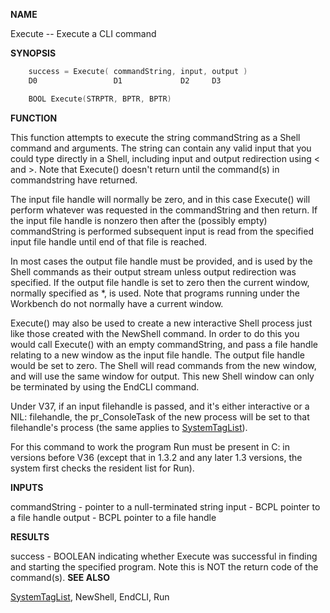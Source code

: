 
**NAME**

Execute -- Execute a CLI command

**SYNOPSIS**

```c
    success = Execute( commandString, input, output )
    D0                 D1             D2     D3

    BOOL Execute(STRPTR, BPTR, BPTR)

```
**FUNCTION**

This function attempts to execute the string commandString as a
Shell command and arguments. The string can contain any valid input
that you could type directly in a Shell, including input and output
redirection using &#060; and &#062;.  Note that Execute() doesn't return until
the command(s) in commandstring have returned.

The input file handle will normally be zero, and in this case
Execute() will perform whatever was requested in the commandString
and then return. If the input file handle is nonzero then after the
(possibly empty) commandString is performed subsequent input is read
from the specified input file handle until end of that file is
reached.

In most cases the output file handle must be provided, and is used
by the Shell commands as their output stream unless output
redirection was specified. If the output file handle is set to zero
then the current window, normally specified as *, is used. Note
that programs running under the Workbench do not normally have a
current window.

Execute() may also be used to create a new interactive Shell process
just like those created with the NewShell command. In order to do
this you would call Execute() with an empty commandString, and pass
a file handle relating to a new window as the input file handle.
The output file handle would be set to zero. The Shell will read
commands from the new window, and will use the same window for
output. This new Shell window can only be terminated by using the
EndCLI command.

Under V37, if an input filehandle is passed, and it's either
interactive or a NIL: filehandle, the pr_ConsoleTask of the new
process will be set to that filehandle's process (the same applies
to [SystemTagList](SystemTagList.md)).

For this command to work the program Run must be present in C: in
versions before V36 (except that in 1.3.2 and any later 1.3 versions,
the system first checks the resident list for Run).

**INPUTS**

commandString - pointer to a null-terminated string
input         - BCPL pointer to a file handle
output        - BCPL pointer to a file handle

**RESULTS**

success - BOOLEAN indicating whether Execute was successful
in finding and starting the specified program.  Note this
is NOT the return code of the command(s).
**SEE ALSO**

[SystemTagList](SystemTagList.md), NewShell, EndCLI, Run
